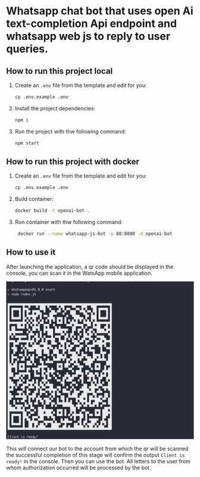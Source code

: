 # Whatsapp chat bot that uses open Ai text-completion Api endpoint and whatsapp web js to reply to user queries.

## How to run this project local

1. Create an `.env` file from the template and edit for you:

    ```sh
    cp .env.example .env
    ```
2. Install the project dependencies:

   ```sh
   npm i
   ```
3. Run the project with thw following command:

   ```sh
   npm start
   ```

## How to run this project with docker

1. Create an `.env` file from the template and edit for you:

    ```sh
    cp .env.example .env
    ```
2. Build container:

   ```sh
   docker build -t openai-bot . 
   ```
3. Run container with thw following command:

   ```sh
    docker run --name whatsapp-js-bot -p 80:8080 -d openai-bot
   ```

## How to use it

After launching the application, a qr code should be displayed in the console, you can scan it in the WatsApp mobile application. 

<p style="text-align:center">
  <img src="./qr-code.png" alt="qr code">
</p>

This will connect our bot to the account from which the qr will be scanned the successful completion of this stage will confirm the output `Client is ready!` in the console.
Then you can use the bot. All letters to the user from whom authorization occurred will be processed by the bot.
